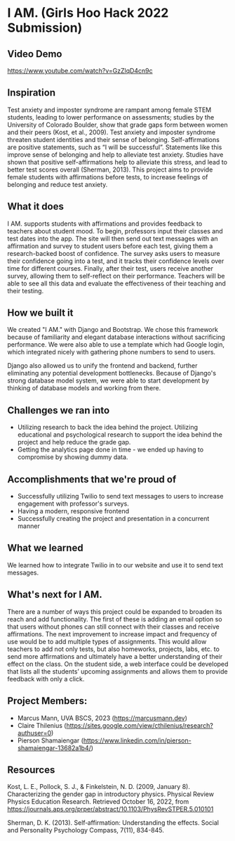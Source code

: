 # I AM. (Girls Hoo Hack 2022 Submission)
## Video Demo
https://www.youtube.com/watch?v=GzZlqD4cn9c
## Inspiration
Test anxiety and imposter syndrome are rampant among female STEM students, leading to lower performance on assessments; studies by the University of Colorado Boulder, show that grade gaps form between women and their peers (Kost, et al., 2009). Test anxiety and imposter syndrome threaten student identities and their sense of belonging. Self-affirmations are positive statements, such as “I will be successful”. Statements like this improve sense of belonging and help to alleviate test anxiety. Studies have shown that positive self-affirmations help to alleviate this stress, and lead to better test scores overall (Sherman, 2013). This project aims to provide female students with affirmations before tests, to increase feelings of belonging and reduce test anxiety.

## What it does
I AM. supports students with affirmations and provides feedback to teachers about student mood. To begin, professors input their classes and test dates into the app. The site will then send out text messages with an affirmation and survey to student users before each test, giving them a research-backed boost of confidence. The survey asks users to measure their confidence going into a test, and it tracks their confidence levels over time for different courses. Finally, after their test, users receive another survey, allowing them to self-reflect on their performance. Teachers will be able to see all this data and evaluate the effectiveness of their teaching and their testing.

## How we built it
We created "I AM." with Django and Bootstrap. We chose this framework because of familiarity and elegant database interactions without sacrificing performance. We were also able to use a template which had Google login, which integrated nicely with gathering phone numbers to send to users. 

Django also allowed us to unify the frontend and backend, further eliminating any potential development bottlenecks. Because of Django's strong database model system, we were able to start development by thinking of database models and working from there.

## Challenges we ran into
- Utilizing research to back the idea behind the project. Utilizing educational and psychological research to support the idea behind the project and help reduce the grade gap.  
- Getting the analytics page done in time - we ended up having to compromise by showing dummy data.

## Accomplishments that we're proud of
- Successfully utilizing Twilio to send text messages to users to increase engagement with professor's surveys.
- Having a modern, responsive frontend
- Successfully creating the project and presentation in a concurrent manner

## What we learned
We learned how to integrate Twilio in to our website and use it to send text messages. 
## What's next for I AM. 
There are a number of ways this project could be expanded to broaden its reach and add functionality. The first of these is adding an email option so that users without phones can still connect with their classes and receive affirmations. The next improvement to increase impact and frequency of use would be to add multiple types of assignments. This would allow teachers to add not only tests, but also homeworks, projects, labs, etc. to send more affirmations and ultimately have a better understanding of their effect on the class. On the student side, a web interface could be developed that lists all the students’ upcoming assignments and allows them to provide feedback with only a click.

## Project Members:
- Marcus Mann, UVA BSCS, 2023 (https://marcusmann.dev)
- Claire Thilenius (https://sites.google.com/view/cthilenius/research?authuser=0)
- Pierson Shamaiengar (https://www.linkedin.com/in/pierson-shamaiengar-13682a1b4/)

## Resources 
Kost, L. E., Pollock, S. J., & Finkelstein, N. D. (2009, January 8). Characterizing the gender gap in introductory physics. Physical Review Physics Education Research. Retrieved October 16, 2022, from https://journals.aps.org/prper/abstract/10.1103/PhysRevSTPER.5.010101 

Sherman, D. K. (2013). Self‐affirmation: Understanding the effects. Social and Personality Psychology Compass, 7(11), 834-845.